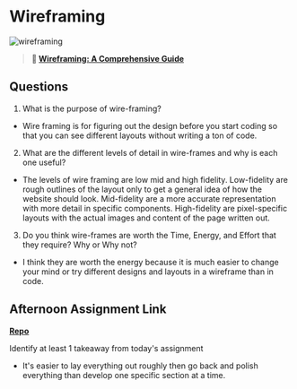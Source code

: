 # Wireframing

![wireframing](https://bcw.blob.core.windows.net/public/img/courses/2293087935019893)

> **📖 [Wireframing: A Comprehensive Guide](https://codeworksacademy.com/fs-student-guide/resources/wk1/06-Wireframing)**

## Questions

1. What is the purpose of wire-framing? 
 - Wire framing is for figuring out the design before you start coding so that you can see different layouts without writing a ton of code.
2. What are the different levels of detail in wire-frames and why is each one useful?
 - The levels of wire framing are low mid and high fidelity. Low-fidelity are rough outlines of the layout only to get a general idea of how the website should look. Mid-fidelity are a more accurate representation with more detail in specific components. High-fidelity are pixel-specific layouts with the actual images and content of the page written out.
3. Do you think wire-frames are worth the Time, Energy, and Effort that they require? Why or Why not?
 - I think they are worth the energy because it is much easier to change your mind or try different designs and layouts in a wireframe than in code.
## Afternoon Assignment Link

**[Repo](https://github.com/clear/<ASSIGNMENT_REPO>)**

Identify at least 1 takeaway from today's assignment
 - It's easier to lay everything out roughly then go back and polish everything than develop one specific section at a time.